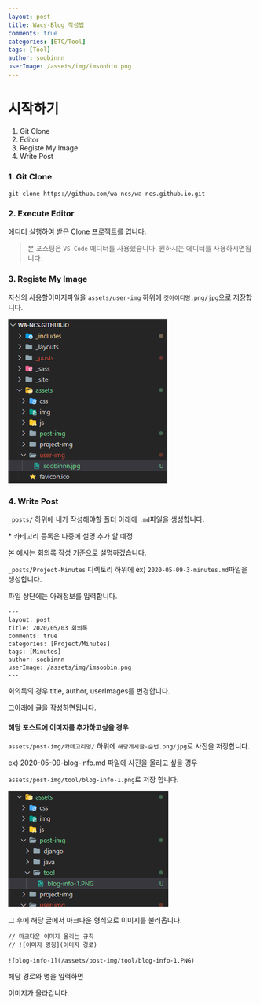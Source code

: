 ```yaml
---
layout: post
title: Wacs-Blog 작성법
comments: true
categories: [ETC/Tool]
tags: [Tool]
author: soobinnn
userImage: /assets/img/imsoobin.png
---
```


# 시작하기

1. Git Clone
2. Editor
3. Registe My Image
4. Write Post

### 1. Git Clone 
```
git clone https://github.com/wa-ncs/wa-ncs.github.io.git
```

### 2. Execute Editor

에디터 실행하여 받은 Clone 프로젝트를 엽니다.

> 본 포스팅은 `VS Code` 에디터를 사용했습니다. 원하시는 에디터를 사용하시면됩니다.

### 3. Registe My Image

자신의 사용할이미지파일을 `assets/user-img` 하위에 `깃아이디명.png/jpg`으로 저장합니다.

![blog-info-1](/assets/post-img/tool/blog-info-1.PNG)

### 4. Write Post

`_posts/` 하위에 내가 작성해야할 폴더 아래에 `.md`파일을 생성합니다.

\* 카테고리 등록은 나중에 설명 추가 할 예정

본 예시는 회의록 작성 기준으로 설명하겠습니다.

`_posts/Project-Minutes` 디렉토리 하위에 ex) `2020-05-09-3-minutes.md`파일을 생성합니다.

파일 상단에는 아래정보를 입력합니다.
```
---
layout: post
title: 2020/05/03 회의록
comments: true
categories: [Project/Minutes]
tags: [Minutes]
author: soobinnn
userImage: /assets/img/imsoobin.png
---
```

회의록의 경우 title, author, userImages를 변경합니다.

그아래에 글을 작성하면됩니다.

#### 해당 포스트에 이미지를 추가하고싶을 경우

`assets/post-img/카테고리명/` 하위에 `해당게시글-순번.png/jpg`로 사진을 저장합니다.

ex) 2020-05-09-blog-info.md 파일에 사진을 올리고 싶을 경우

`assets/post-img/tool/blog-info-1.png`로 저장 합니다.

![blog-info-2](/assets/post-img/tool/blog-info-2.PNG)

그 후에 해당 글에서 마크다운 형식으로 이미지를 불러옵니다.
```
// 마크다운 이미지 올리는 규칙
// ![이미지 명칭](이미지 경로)

![blog-info-1](/assets/post-img/tool/blog-info-1.PNG)
```
해당 경로와 명을 입력하면

이미지가 올라갑니다.
